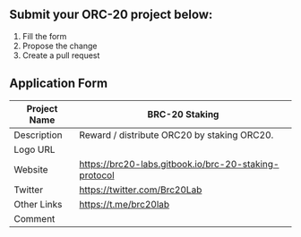 ## Submit your ORC-20 project below:

1. Fill the form
2. Propose the change
3. Create a pull request

## Application Form
| Project Name  | BRC-20 Staking                       |
|---------------|-------------------------|
| Description   | Reward / distribute ORC20 by staking ORC20.                       |
| Logo URL      |                         |
| Website       | https://brc20-labs.gitbook.io/brc-20-staking-protocol                     |
| Twitter       | https://twitter.com/Brc20Lab                       |
| Other Links   | https://t.me/brc20lab                       |
| Comment       |                         |
